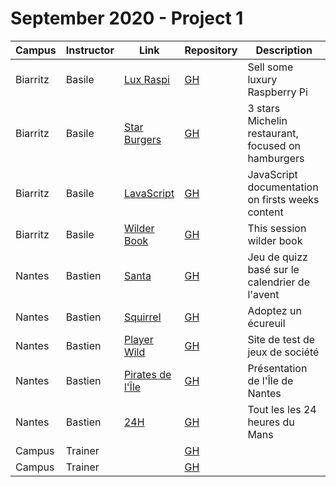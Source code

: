 # September 2020 - Project 1

| Campus   | Instructor | Link                                                                  | Repository                                                  | Description                                        |
| -------- | ---------- | --------------------------------------------------------------------- | ----------------------------------------------------------- | -------------------------------------------------- |
| Biarritz | Basile     | [Lux Raspi](https://wildcodeschool.github.io/btz_p1_lux-raspi/)       | [GH](https://github.com/wildcodeschool/btz_p1_lux-raspi)    | Sell some luxury Raspberry Pi                      |
| Biarritz | Basile     | [Star Burgers](https://wildcodeschool.github.io/btz_p1_star-burgers/) | [GH](https://github.com/wildcodeschool/btz_p1_star-burgers) | 3 stars Michelin restaurant, focused on hamburgers |
| Biarritz | Basile     | [LavaScript](https://wildcodeschool.github.io/btz_p1_js-doc/)         | [GH](https://github.com/wildcodeschool/btz_p1_js-doc)       | JavaScript documentation on firsts weeks content   |
| Biarritz | Basile     | [Wilder Book](https://wildcodeschool.github.io/btz_p1_wilder-book/)   | [GH](https://github.com/wildcodeschool/btz_p1_wilder-book)  | This session wilder book                           |
| Nantes   | Bastien    | [Santa](https://baptiste-gfy.github.io/calendrier_avant/)             | [GH](https://github.com/baptiste-gfy/calendrier_avant/)     | Jeu de quizz basé sur le calendrier de l'avent     |
| Nantes   | Bastien    | [Squirrel](https://rouxxi.github.io/AdopteUnEcureuil.github.io/)      | [GH](https://github.com/rouxxi/AdopteUnEcureuil.github.io/) | Adoptez un écureuil                                |
| Nantes   | Bastien    | [Player Wild](https://maxime-monjal.github.io/Player-wild/)           | [GH](https://github.com/maxime-monjal/Player-wild/)         | Site de test de jeux de société                    |
| Nantes   | Bastien    | [Pirates de l'Île](https://thomas37000.github.io/ileDeNantes/)        | [GH](https://github.com/thomas37000/ileDeNantes/)           | Présentation de l'Île de Nantes                    |
| Nantes   | Bastien    | [24H](https://nicholas570.github.io/24h/html/home.html)               | [GH](https://github.com/nicholas570/24h/)                   | Tout les les 24 heures du Mans                     |
| Campus   | Trainer    | []()                                                                  | [GH]()                                                      | <desc>                                             |
| Campus   | Trainer    | []()                                                                  | [GH]()                                                      | <desc>                                             |
